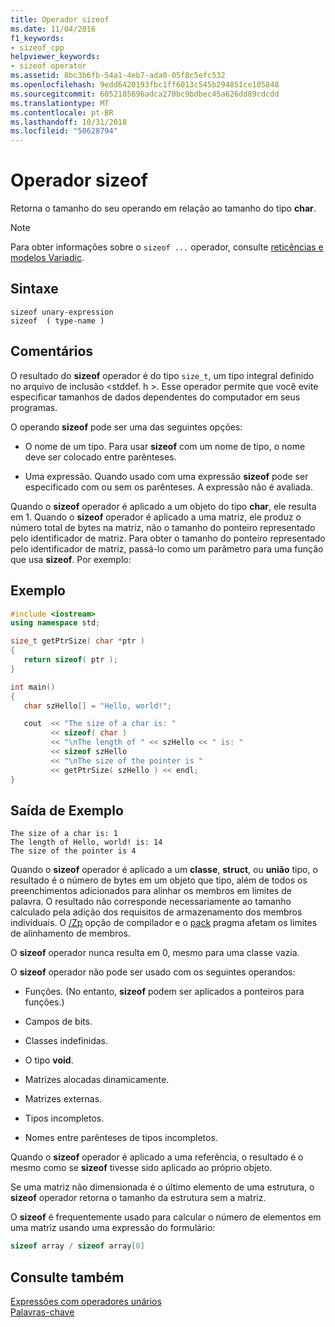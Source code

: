 ```yaml
---
title: Operador sizeof
ms.date: 11/04/2016
f1_keywords:
- sizeof_cpp
helpviewer_keywords:
- sizeof operator
ms.assetid: 8bc3b6fb-54a1-4eb7-ada0-05f8c5efc532
ms.openlocfilehash: 9edd6420193fbc1ff6013c545b294851ce105848
ms.sourcegitcommit: 6052185696adca270bc9bdbec45a626dd89cdcdd
ms.translationtype: MT
ms.contentlocale: pt-BR
ms.lasthandoff: 10/31/2018
ms.locfileid: "50628794"
---
```

# <a name="sizeof-operator"></a>Operador sizeof

Retorna o tamanho do seu operando em relação ao tamanho do tipo **char**.

> [!NOTE]
>  Para obter informações sobre o `sizeof ...` operador, consulte [reticências e modelos Variadic](../cpp/ellipses-and-variadic-templates.md).

## <a name="syntax"></a>Sintaxe

```
sizeof unary-expression
sizeof  ( type-name )
```

## <a name="remarks"></a>Comentários

O resultado do **sizeof** operador é do tipo `size_t`, um tipo integral definido no arquivo de inclusão \<stddef. h >. Esse operador permite que você evite especificar tamanhos de dados dependentes do computador em seus programas.

O operando **sizeof** pode ser uma das seguintes opções:

- O nome de um tipo. Para usar **sizeof** com um nome de tipo, o nome deve ser colocado entre parênteses.

- Uma expressão. Quando usado com uma expressão **sizeof** pode ser especificado com ou sem os parênteses. A expressão não é avaliada.

Quando o **sizeof** operador é aplicado a um objeto do tipo **char**, ele resulta em 1. Quando o **sizeof** operador é aplicado a uma matriz, ele produz o número total de bytes na matriz, não o tamanho do ponteiro representado pelo identificador de matriz. Para obter o tamanho do ponteiro representado pelo identificador de matriz, passá-lo como um parâmetro para uma função que usa **sizeof**. Por exemplo:

## <a name="example"></a>Exemplo

```cpp
#include <iostream>
using namespace std;

size_t getPtrSize( char *ptr )
{
   return sizeof( ptr );
}

int main()
{
   char szHello[] = "Hello, world!";

   cout  << "The size of a char is: "
         << sizeof( char )
         << "\nThe length of " << szHello << " is: "
         << sizeof szHello
         << "\nThe size of the pointer is "
         << getPtrSize( szHello ) << endl;
}
```

## <a name="sample-output"></a>Saída de Exemplo

```Output
The size of a char is: 1
The length of Hello, world! is: 14
The size of the pointer is 4
```

Quando o **sizeof** operador é aplicado a um **classe**, **struct**, ou **união** tipo, o resultado é o número de bytes em um objeto que tipo, além de todos os preenchimentos adicionados para alinhar os membros em limites de palavra. O resultado não corresponde necessariamente ao tamanho calculado pela adição dos requisitos de armazenamento dos membros individuais. O [/Zp](../build/reference/zp-struct-member-alignment.md) opção de compilador e o [pack](../preprocessor/pack.md) pragma afetam os limites de alinhamento de membros.

O **sizeof** operador nunca resulta em 0, mesmo para uma classe vazia.

O **sizeof** operador não pode ser usado com os seguintes operandos:

- Funções. (No entanto, **sizeof** podem ser aplicados a ponteiros para funções.)

- Campos de bits.

- Classes indefinidas.

- O tipo **void**.

- Matrizes alocadas dinamicamente.

- Matrizes externas.

- Tipos incompletos.

- Nomes entre parênteses de tipos incompletos.

Quando o **sizeof** operador é aplicado a uma referência, o resultado é o mesmo como se **sizeof** tivesse sido aplicado ao próprio objeto.

Se uma matriz não dimensionada é o último elemento de uma estrutura, o **sizeof** operador retorna o tamanho da estrutura sem a matriz.

O **sizeof** é frequentemente usado para calcular o número de elementos em uma matriz usando uma expressão do formulário:

```cpp
sizeof array / sizeof array[0]
```

## <a name="see-also"></a>Consulte também

[Expressões com operadores unários](../cpp/expressions-with-unary-operators.md)<br/>
[Palavras-chave](../cpp/keywords-cpp.md)
